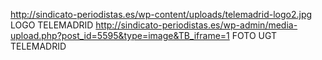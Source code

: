 http://sindicato-periodistas.es/wp-content/uploads/telemadrid-logo2.jpg
LOGO TELEMADRID
http://sindicato-periodistas.es/wp-admin/media-upload.php?post_id=5595&type=image&TB_iframe=1
FOTO UGT TELEMADRID
